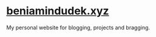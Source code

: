 # [beniamindudek.xyz](https://beniamindudek.xyz)

My personal website for blogging, projects and bragging.
